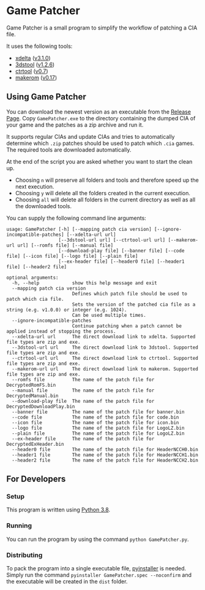 # Game Patcher
Game Patcher is a small program to simplify the workflow of patching a CIA file.  
  
It uses the following tools:
  * [xdelta](https://github.com/jmacd/xdelta-gpl) ([v3.1.0](https://github.com/jmacd/xdelta-gpl/releases/tag/v3.1.0))
  * [3dstool](https://github.com/dnasdw/3dstool) ([v1.2.6](https://github.com/dnasdw/3dstool/releases/tag/v1.2.6))
  * [ctrtool](https://github.com/3DSGuy/Project_CTR) ([v0.7](https://github.com/3DSGuy/Project_CTR/releases/tag/ctrtool-v0.7))
  * [makerom](https://github.com/3DSGuy/Project_CTR) ([v0.17](https://github.com/3DSGuy/Project_CTR/releases/tag/makerom-v0.17))


## Using Game Patcher
You can download the newest version as an executable from the [Release Page](https://github.com/Ich73/GamePatcher/releases/latest). Copy `GamePatcher.exe` to the directory containing the dumped CIA of your game and the patches as a zip archive and run it.  
  
It supports regular CIAs and update CIAs and tries to automatically determine which `.zip` patches should be used to patch which `.cia` games. The required tools are downloaded automatically.  
  
At the end of the script you are asked whether you want to start the clean up.
  * Choosing `n` will preserve all folders and tools and therefore speed up the next execution.
  * Choosing `y` will delete all the folders created in the current execution.
  * Choosing `all` will delete all folders in the current directory as well as all the downloaded tools.
  
You can supply the following command line arguments:
```
usage: GamePatcher [-h] [--mapping patch cia version] [--ignore-incompatible-patches] [--xdelta-url url]
                   [--3dstool-url url] [--ctrtool-url url] [--makerom-url url] [--romfs file] [--manual file]
                   [--download-play file] [--banner file] [--code file] [--icon file] [--logo file] [--plain file]
                   [--ex-header file] [--header0 file] [--header1 file] [--header2 file]

optional arguments:
  -h, --help            show this help message and exit
  --mapping patch cia version
                        Defines which patch file should be used to patch which cia file.
                        Sets the version of the patched cia file as a string (e.g. v1.0.0) or integer (e.g. 1024).
                        Can be used multiple times.
  --ignore-incompatible-patches
                        Continue patching when a patch cannot be applied instead of stopping the process.
  --xdelta-url url      The direct download link to xdelta. Supported file types are zip and exe.
  --3dstool-url url     The direct download link to 3dstool. Supported file types are zip and exe.
  --ctrtool-url url     The direct download link to ctrtool. Supported file types are zip and exe.
  --makerom-url url     The direct download link to makerom. Supported file types are zip and exe.
  --romfs file          The name of the patch file for DecryptedRomFS.bin
  --manual file         The name of the patch file for DecryptedManual.bin
  --download-play file  The name of the patch file for DecryptedDownloadPlay.bin
  --banner file         The name of the patch file for banner.bin
  --code file           The name of the patch file for code.bin
  --icon file           The name of the patch file for icon.bin
  --logo file           The name of the patch file for LogoLZ.bin
  --plain file          The name of the patch file for LogoLZ.bin
  --ex-header file      The name of the patch file for DecryptedExHeader.bin
  --header0 file        The name of the patch file for HeaderNCCH0.bin
  --header1 file        The name of the patch file for HeaderNCCH1.bin
  --header2 file        The name of the patch file for HeaderNCCH2.bin
```


## For Developers
### Setup
This program is written using [Python 3.8](https://www.python.org/downloads/release/python-383/).

### Running
You can run the program by using the command `python GamePatcher.py`.

### Distributing
To pack the program into a single executable file, [pyinstaller](http://www.pyinstaller.org/) is needed. Simply run the command `pyinstaller GamePatcher.spec --noconfirm` and the executable will be created in the `dist` folder.
